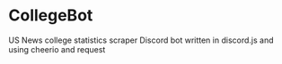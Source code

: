 # CollegeBot
US News college statistics scraper Discord bot written in discord.js and using cheerio and request

